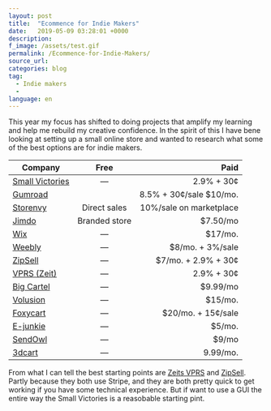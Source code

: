 ```yaml
---
layout: post
title:  "Ecommence for Indie Makers"
date:   2019-05-09 03:28:01 +0000
description:
f_image: /assets/test.gif
permalink: /Ecommence-for-Indie-Makers/
source_url:
categories: blog
tag:
  - Indie makers
  -
language: en
---
```



This year my focus has shifted to doing projects that amplify my learning and help me rebuild my creative confidence. In the spirit of this I have bene looking at setting up a small online store and wanted to research what some of the best options are for indie makers.

|Company|	Free|	Paid|
| ------------- |:-------------:| -----:|
| [Small Victories]() |	— |	2.9%  + 30¢|
| [Gumroad]() |	|8.5% + 30¢/sale	$10/mo.|
| [Storenvy]() |	Direct sales|	10%/sale on marketplace|
| [Jimdo]() |	Branded store|	$7.50/mo|
| [Wix]() |	—	|$17/mo.|
| [Weebly]() |	—|	$8/mo. + 3%/sale|
| [ZipSell]() |	—	|$7/mo. + 2.9%  + 30¢|
| [VPRS (Zeit)]() |	—|2.9%  + 30¢|
| [Big Cartel]() |	—	|$9.99/mo|
| [Volusion]() |	—	|$15/mo.|
| [Foxycart]() |	—|	$20/mo. + 15¢/sale|
| [E-junkie]() |	—	|$5/mo.|
| [SendOwl]() |	—	|$9/mo|
| [3dcart]() |	—	|9.99/mo.|

From what I can tell the best starting points are [Zeits VPRS]() and [ZipSell](). Partly because they both use Stripe, and they are both pretty quick to get working if you have some technical experience. But if want to use a GUI the entire way the Small Victories is a reasobable starting pint.
